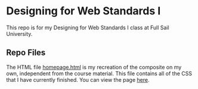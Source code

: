 # Designing for Web Standards I
This repo is for my Designing for Web Standards I class at Full Sail University.

## Repo Files
The HTML file [homepage.html](https://github.com/wfahnestock/wfahnestock.github.io/blob/master/homepage.html) is my recreation of the composite on my own, independent from the course material. This file contains all of the CSS that I have currently finished. You can view the page [here](https://wfahnestock.github.io/homepage.html).